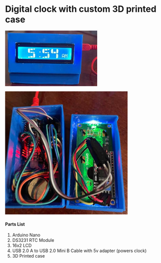 # Digital clock with custom 3D printed case

![The clock in action!](Clock.jpg)

![The inside of the clock!](Clock_Inside.jpg)

#### Parts List
1. Arduino Nano 
2. DS3231 RTC Module
3. 16x2 LCD
4. USB 2.0 A to USB 2.0 Mini B Cable with 5v adapter (powers clock)
5. 3D Printed case
